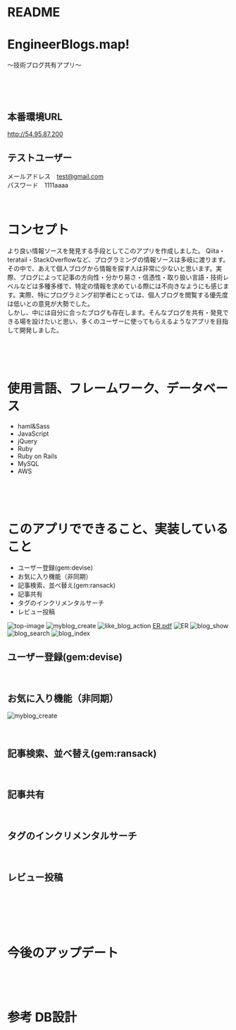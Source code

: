 # README

# EngineerBlogs.map!
〜技術ブログ共有アプリ〜
<p>&nbsp</p>
<p>&nbsp</p>

## 本番環境URL
http://54.95.87.200

## テストユーザー
メールアドレス　test@gmail.com<br>パスワード　1111aaaa
<p>&nbsp</p>

# コンセプト
より良い情報ソースを発見する手段としてこのアプリを作成しました。
Qiita・teratail・StackOverflowなど、プログラミングの情報ソースは多岐に渡ります。その中で、あえて個人ブログから情報を探す人は非常に少ないと思います。実際、ブログによって記事の方向性・分かり易さ・信憑性・取り扱い言語・技術レベルなどは多種多様で、特定の情報を求めている際には不向きなようにも感じます。実際、特にプログラミング初学者にとっては、個人ブログを閲覧する優先度は低いとの意見が大勢でした。<br>
しかし、中には自分に合ったブログも存在します。そんなブログを共有・発見できる場を設けたいと思い、多くのユーザーに使ってもらえるようなアプリを目指して開発しました。
<p>&nbsp</p>
<p>&nbsp</p>

# 使用言語、フレームワーク、データベース
- haml&Sass
- JavaScript
- jQuery
- Ruby
- Ruby on Rails
- MySQL
- AWS
<p>&nbsp</p>
<p>&nbsp</p>

# このアプリでできること、実装していること
- ユーザー登録(gem:devise)
- お気に入り機能（非同期）
- 記事検索、並べ替え(gem:ransack)
- 記事共有
- タグのインクリメンタルサーチ
- レビュー投稿

![top-image](https://user-images.githubusercontent.com/62419040/82435702-a677d380-9acf-11ea-93b5-db6200aef2f3.jpg)
![myblog_create](https://user-images.githubusercontent.com/62419040/82435715-ac6db480-9acf-11ea-8561-ec944d62fc1a.gif)
![like_blog_action](https://user-images.githubusercontent.com/62419040/82435748-b8f20d00-9acf-11ea-9747-bde06a375883.gif)
[ER.pdf](https://github.com/Toshi-Yano/engineer_blogs_map/files/4656175/ER.pdf)
![ER](https://user-images.githubusercontent.com/62419040/82435780-c4453880-9acf-11ea-94b2-4cee199ece5f.jpeg)
![blog_show](https://user-images.githubusercontent.com/62419040/82435782-c4453880-9acf-11ea-8d54-072cf7366c28.jpg)
![blog_search](https://user-images.githubusercontent.com/62419040/82435783-c4ddcf00-9acf-11ea-8b85-027dda6a8918.gif)
![blog_index](https://user-images.githubusercontent.com/62419040/82435799-cb6c4680-9acf-11ea-9f23-55644aa24909.jpg)



## ユーザー登録(gem:devise)


<p>&nbsp</p>

## お気に入り機能（非同期）
![myblog_create](https://user-images.githubusercontent.com/62419040/82429057-4df00880-9ac6-11ea-8ffd-67eca915d67b.gif)

<p>&nbsp</p>

## 記事検索、並べ替え(gem:ransack)

<p>&nbsp</p>

## 記事共有

<p>&nbsp</p>

## タグのインクリメンタルサーチ

<p>&nbsp</p>

## レビュー投稿

<p>&nbsp</p>


<p>&nbsp</p>
<p>&nbsp</p>

# 今後のアップデート

<br>

<p>&nbsp</p>

# 参考 DB設計
